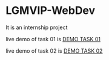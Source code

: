 # LGMVIP-WebDev
It is an internship project


live demo of task 01 is <a href="https://omjdeshmukh.github.io/task01/"> DEMO TASK 01 </a>

live demo of task 02 is <a href="https://omjdeshmukh.github.io/task02/"> DEMO TASK 02 </a>
